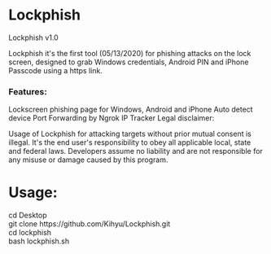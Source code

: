 # Lockphish
Lockphish v1.0

Lockphish it's the first tool (05/13/2020) for phishing attacks on the lock screen, designed to grab Windows credentials, Android PIN and iPhone Passcode using a https link.

### Features:
Lockscreen phishing page for Windows, Android and iPhone
Auto detect device
Port Forwarding by Ngrok
IP Tracker
Legal disclaimer:

Usage of Lockphish for attacking targets without prior mutual consent is illegal. It's the end user's responsibility to obey all applicable local, state and federal laws. Developers assume no liability and are not responsible for any misuse or damage caused by this program.

<h1>Usage:</h1>

<p>cd Desktop
<br/>
git clone https://github.com/Kihyu/Lockphish.git
<br/>
cd lockphish
<br/>
bash lockphish.sh<p>
